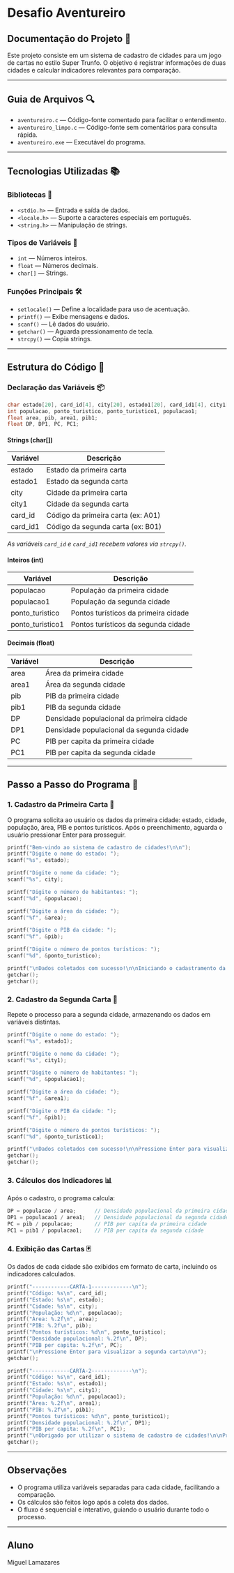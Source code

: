 # Desafio Aventureiro

## Documentação do Projeto 📄

Este projeto consiste em um sistema de cadastro de cidades para um jogo de cartas no estilo Super Trunfo. O objetivo é registrar informações de duas cidades e calcular indicadores relevantes para comparação.

---

## Guia de Arquivos 🔍

- `aventureiro.c` — Código-fonte comentado para facilitar o entendimento.
- `aventureiro_limpo.c` — Código-fonte sem comentários para consulta rápida.
- `aventureiro.exe` — Executável do programa.

---

## Tecnologias Utilizadas 📚

### Bibliotecas 🧩

- `<stdio.h>` — Entrada e saída de dados.
- `<locale.h>` — Suporte a caracteres especiais em português.
- `<string.h>` — Manipulação de strings.

### Tipos de Variáveis 🧠

- `int` — Números inteiros.
- `float` — Números decimais.
- `char[]` — Strings.

### Funções Principais 🛠️

- `setlocale()` — Define a localidade para uso de acentuação.
- `printf()` — Exibe mensagens e dados.
- `scanf()` — Lê dados do usuário.
- `getchar()` — Aguarda pressionamento de tecla.
- `strcpy()` — Copia strings.

---

## Estrutura do Código 💾

### Declaração das Variáveis 📦

```c
char estado[20], card_id[4], city[20], estado1[20], card_id1[4], city1[20];
int populacao, ponto_turistico, ponto_turistico1, populacao1;
float area, pib, area1, pib1;
float DP, DP1, PC, PC1; 
```

#### Strings (char[])

| Variável | Descrição                              |
|----------|----------------------------------------|
| estado   | Estado da primeira carta               |
| estado1  | Estado da segunda carta                |
| city     | Cidade da primeira carta               |
| city1    | Cidade da segunda carta                |
| card_id  | Código da primeira carta (ex: A01)     |
| card_id1 | Código da segunda carta (ex: B01)      |

*As variáveis `card_id` e `card_id1` recebem valores via `strcpy()`.*

#### Inteiros (int)

| Variável         | Descrição                                         |
|------------------|---------------------------------------------------|
| populacao        | População da primeira cidade                      |
| populacao1       | População da segunda cidade                       |
| ponto_turistico  | Pontos turísticos da primeira cidade              |
| ponto_turistico1 | Pontos turísticos da segunda cidade               |

#### Decimais (float)

| Variável | Descrição                                    |
|----------|----------------------------------------------|
| area     | Área da primeira cidade                      |
| area1    | Área da segunda cidade                       |
| pib      | PIB da primeira cidade                       |
| pib1     | PIB da segunda cidade                        |
| DP       | Densidade populacional da primeira cidade    |
| DP1      | Densidade populacional da segunda cidade     |
| PC       | PIB per capita da primeira cidade            |
| PC1      | PIB per capita da segunda cidade             |

---

## Passo a Passo do Programa 🚦

### 1. Cadastro da Primeira Carta 📝

O programa solicita ao usuário os dados da primeira cidade: estado, cidade, população, área, PIB e pontos turísticos. Após o preenchimento, aguarda o usuário pressionar Enter para prosseguir.

```c
printf("Bem-vindo ao sistema de cadastro de cidades!\n\n");
printf("Digite o nome do estado: ");
scanf("%s", estado);

printf("Digite o nome da cidade: ");
scanf("%s", city);

printf("Digite o número de habitantes: ");
scanf("%d", &populacao);

printf("Digite a área da cidade: ");
scanf("%f", &area);

printf("Digite o PIB da cidade: ");
scanf("%f", &pib);

printf("Digite o número de pontos turísticos: ");
scanf("%d", &ponto_turistico);

printf("\nDados coletados com sucesso!\n\nIniciando o cadastramento da segunda carta, pressione Enter para continuar\n");
getchar();
getchar();
```

### 2. Cadastro da Segunda Carta 📝

Repete o processo para a segunda cidade, armazenando os dados em variáveis distintas.

```c
printf("Digite o nome do estado: ");
scanf("%s", estado1);

printf("Digite o nome da cidade: ");
scanf("%s", city1);

printf("Digite o número de habitantes: ");
scanf("%d", &populacao1);

printf("Digite a área da cidade: ");
scanf("%f", &area1);

printf("Digite o PIB da cidade: ");
scanf("%f", &pib1);

printf("Digite o número de pontos turísticos: ");
scanf("%d", &ponto_turistico1);

printf("\nDados coletados com sucesso!\n\nPressione Enter para visualizar as cartas registradas\n\n");
getchar();
getchar();
```

### 3. Cálculos dos Indicadores 📊

Após o cadastro, o programa calcula:

```c
DP = populacao / area;      // Densidade populacional da primeira cidade
DP1 = populacao1 / area1;   // Densidade populacional da segunda cidade
PC = pib / populacao;       // PIB per capita da primeira cidade
PC1 = pib1 / populacao1;    // PIB per capita da segunda cidade
```

### 4. Exibição das Cartas 🃏

Os dados de cada cidade são exibidos em formato de carta, incluindo os indicadores calculados.

```c
printf("------------CARTA-1-------------\n");
printf("Código: %s\n", card_id);
printf("Estado: %s\n", estado);
printf("Cidade: %s\n", city);
printf("População: %d\n", populacao);
printf("Área: %.2f\n", area);
printf("PIB: %.2f\n", pib);
printf("Pontos turísticos: %d\n", ponto_turistico);
printf("Densidade populacional: %.2f\n", DP);
printf("PIB per capita: %.2f\n", PC);
printf("\nPressione Enter para visualizar a segunda carta\n\n");
getchar();

printf("------------CARTA-2-------------\n");
printf("Código: %s\n", card_id1);
printf("Estado: %s\n", estado1);
printf("Cidade: %s\n", city1);
printf("População: %d\n", populacao1);
printf("Área: %.2f\n", area1);
printf("PIB: %.2f\n", pib1);
printf("Pontos turísticos: %d\n", ponto_turistico1);
printf("Densidade populacional: %.2f\n", DP1);
printf("PIB per capita: %.2f\n", PC1);
printf("\nObrigado por utilizar o sistema de cadastro de cidades!\n\nPressione Enter para finalizar o programa\n\n");
getchar();
```

---

## Observações

- O programa utiliza variáveis separadas para cada cidade, facilitando a comparação.
- Os cálculos são feitos logo após a coleta dos dados.
- O fluxo é sequencial e interativo, guiando o usuário durante todo o processo.

---

## Aluno

Miguel Lamazares
